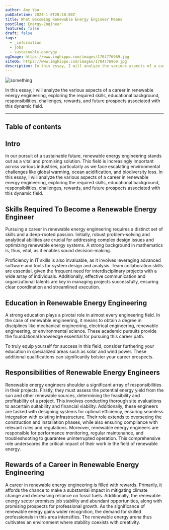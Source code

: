 ```yaml
---
author: Amy You
pubDatetime: 2024-1-8T20:10:00Z
title: What Becoming Renewable Energy Engineer Means
postSlug: Energy-Engineer
featured: false
draft: false
tags:
  - _information
  - jobs
  - sustainable-enerygy
ogImage: https://www.imghippo.com/images/1704776969.jpg
siteOG: https://www.imghippo.com/images/1704776969.jpg
description: In this essay, I will analyze the various aspects of a career in renewable energy engineering.
---
```


<img src="https://www.imghippo.com/images/1704776969.jpg" alt="something">

In this essay, I will analyze the various aspects of a career in renewable energy engineering, exploring the required skills, educational background, responsibilities, challenges, rewards, and future prospects associated with this dynamic field.

---

## Table of contents

## Intro

In our pursuit of a sustainable future, renewable energy engineering stands out as a vital and promising solution. This field is increasingly important across various industries, particularly as we face escalating environmental challenges like global warming, ocean acidification, and biodiversity loss. In this essay, I will analyze the various aspects of a career in renewable energy engineering, exploring the required skills, educational background, responsibilities, challenges, rewards, and future prospects associated with this dynamic field.

## Skills Required To Become a Renewable Energy Engineer

Pursuing a career in renewable energy engineering requires a distinct set of skills and a deep-rooted passion. Initially, robust problem-solving and analytical abilities are crucial for addressing complex design issues and optimizing renewable energy systems. A strong background in mathematics is, thus, vital, as it enables sound decision-making.

Proficiency in IT skills is also invaluable, as it involves leveraging advanced software and tools for system design and analysis. Team collaboration skills are essential, given the frequent need for interdisciplinary projects with a wide array of individuals. Additionally, effective communication and organizational talents are key in managing projects successfully, ensuring clear coordination and streamlined execution.

## Education in Renewable Energy Engineering

A strong education plays a pivotal role in almost every engineering field. In the case of renewable engineering, it means to obtain a degree in disciplines like mechanical engineering, electrical engineering, renewable engineering, or environmental science. These academic pursuits provide the foundational knowledge essential for pursuing this career path.

To truly equip yourself for success in this field, consider furthering your education in specialized areas such as solar and wind power. These additional qualifications can significantly bolster your career prospects.

## Responsibilities of Renewable Energy Engineers

Renewable energy engineers shoulder a significant array of responsibilities in their projects. Firstly, they must assess the potential energy yield from the sun and other renewable sources, determining the feasibility and profitability of a project. This involves conducting thorough site evaluations to ascertain suitability and financial viability. Additionally, these engineers are tasked with designing systems for optimal efficiency, ensuring seamless integration with existing infrastructure. Their role extends to overseeing the construction and installation phases, while also ensuring compliance with relevant rules and regulations. Moreover, renewable energy engineers are responsible for performance monitoring, regular maintenance, and troubleshooting to guarantee uninterrupted operation. This comprehensive role underscores the critical impact of their work in the field of renewable energy.

## Rewards of a Career in Renewable Energy Engineering

A career in renewable energy engineering is filled with rewards. Primarily, it affords the chance to make a substantial impact in mitigating climate change and decreasing reliance on fossil fuels. Additionally, the renewable energy sector promises job stability and abundant opportunities, along with promising prospects for professional growth. As the significance of renewable energy gains wider recognition, the demand for skilled professionals in this area intensifies. The renewable energy arena thus cultivates an environment where stability coexists with creativity.
